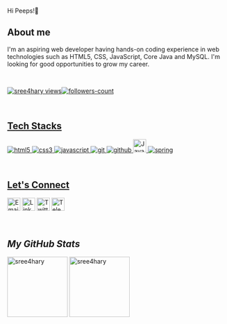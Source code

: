 <p>Hi Peeps!👋<p>
  
  <h2>About me</h2>
  <p>I'm an aspiring web developer having hands-on coding experience in web technologies such as HTML5, CSS, JavaScript, Core Java and MySQL. I'm looking for good opportunities to grow my career.</p>
  <br>
  <p align="left">
  <a href="https://github.com/sree4hary"><img src="https://komarev.com/ghpvc/?username=sree4hary&label=Profile%20views&color=0e75b6&style=flat" alt="sree4hary views" /><a href="https://github.com/sree4hary?tab=followers"><img src="https://img.shields.io/github/followers/sree4hary?label=Followers&style=social" alt="followers-count">
  </p><br>
    <h2>Tech Stacks</h2>
    <p>
    <img src="https://img.shields.io/badge/HTML5-E34F26?style=for-the-badge&logo=html5&logoColor=white" alt="html5" />
    <img src="https://img.shields.io/badge/CSS3-1572B6?style=for-the-badge&logo=css3&logoColor=white" alt="css3" />
    <img src="https://img.shields.io/badge/JavaScript-323330?style=for-the-badge&logo=javascript&logoColor=F7DF1E" alt="javascript" />
    <img src="https://img.shields.io/badge/Git-f44d27?style=for-the-badge&logo=git&logoColor=white" alt="git" />
    <img src="https://img.shields.io/badge/GitHub-100000?style=for-the-badge&logo=github&logoColor=white" alt="github" />
    <img src="https://static.javatpoint.com/core/images/java-logo1.png" alt = "Java" height="30">
    <img src="https://spring.io/images/favicon-9d25009f65637a49ac8d91eb1cf7b75e.ico" alt = "spring">
    </p><br>
     <h2>Let's Connect</h2>
    <p>
    <a href = "mailto:sree4hary@gmail.com"><img src="https://ssl.gstatic.com/ui/v1/icons/mail/rfr/gmail.ico" alt="Email" height="30"></a>
    <a href = "https://www.linkedin.com/in/sree4hary/"><img src="https://static.licdn.com/sc/h/8s162nmbcnfkg7a0k8nq9wwqo" alt="LinkedIn" height="30"></a>
    <a href = "https://twitter.com/sree4hary"><img src="https://abs.twimg.com/favicons/twitter.2.ico" alt="Twitter" height="30"></a>
    <a href = "https://t.me/sree4hary"><img src="https://telegram.org/img/favicon.ico" alt="Telegram"  height="30"></a>
    </p><br>
<h2><i>My GitHub Stats</i></h2>
<p><img align="center" src="https://github-readme-stats.vercel.app/api?username=sree4hary&show_icons=true&include_all_commits=true&count_private=true&hide=issues,contribs&border_radius=0&locale=en&theme=dark" alt="sree4hary" height="139" />
  <img align="center" src="https://github-readme-stats.vercel.app/api/top-langs/?username=sree4hary&layout=compact&exclude_repo=humble-leather-6838,future-rabbits-7964,OverStock-Clone&hide=Shell&border_radius=0&theme=dark" alt="sree4hary" height="139" />
</p>
<br>
